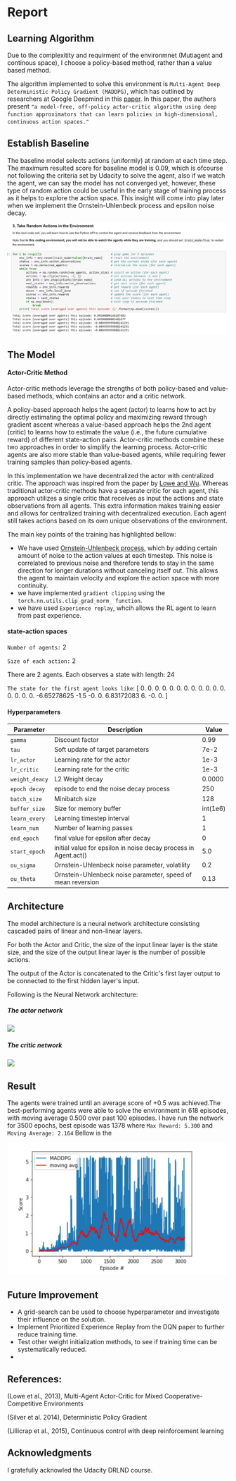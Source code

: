 # Report

## Learning Algorithm

Due to the complexitity and requirment of the environmnet (Mutiagent and continous space), I choose a policy-based method, rather than a value based method. 

The algorithm implemented to solve this environment is `Multi-Agent Deep Deterministic Policy Gradient (MADDPG)`, which has outlined by researchers at Google Deepmind in this [paper](https://arxiv.org/pdf/1509.02971.pdf). In this paper, the authors present `"a model-free, off-policy actor-critic algorithm using deep function approximators that can learn policies in high-dimensional, continuous action spaces."`
## Establish Baseline

The baseline model selects actions (uniformly) at random at each time step. The maximum resulted score for baseline model is 0.09, which is ofcourse not following the criteria set by Udacity to solve the agent, also if we watch the agent, we can say the model has not converged yet, however, these type of random action could be useful in the early stage of training process as it helps to explore the action space. This insight will come into play later when we implement the Ornstein-Uhlenbeck process and epsilon noise decay.

 ![](Images/random_walk.png)


## The Model

#### Actor-Critic Method

Actor-critic methods leverage the strengths of both policy-based and value-based methods, which contains an actor and a critic network.


A policy-based approach helps the agent (actor) to learns how to act by directly estimating the optimal policy and maximizing reward through gradient ascent whereas a value-based approach helps the 2nd agent (critic) to learns how to estimate the value (i.e., the future cumulative reward) of different state-action pairs. Actor-critic methods combine these two approaches in order to simplify the learning process. Actor-critic agents are also more stable than value-based agents, while requiring fewer training samples than policy-based agents.

In this implementation we have decentralized the actor with centralized critic. The approach  was inspired from the paper by [Lowe and Wu](https://proceedings.neurips.cc/paper/2017/file/68a9750337a418a86fe06c1991a1d64c-Paper.pdf). Whereas traditional actor-critic methods have a separate critic for each agent, this approach utilizes a single critic that receives as input the actions and state observations from all agents. This extra information makes training easier and allows for centralized training with decentralized execution. Each agent still takes actions based on its own unique observations of the environment.

The main key points of the training has highlighted bellow:

* We have used [Ornstein-Uhlenbeck process](https://arxiv.org/pdf/1509.02971.pdf), which by adding certain amount of noise to the action values at each timestep. This noise is correlated to previous noise and therefore tends to stay in the same direction for longer durations without canceling itself out. This allows the agent to maintain velocity and explore the action space with more continuity.
* we have implemented `gradient clipping` using the `torch.nn.utils.clip_grad_norm_ function`.
* we have used `Experience replay`, whcih allows the RL agent to learn from past experience.







#### **state-action spaces**
  
 `Number of agents:`  2

`Size of each action:` 2

There are 2 agents. Each observes a state with length: 24

`The state for the first agent looks like`: [ 0.          0.          0.          0.          0.          0.          0.
  0.          0.          0.          0.          0.          0.          0.
  0.          0.         -6.65278625 -1.5        -0.          0.
  6.83172083  6.         -0.          0.        ]


#### **Hyperparameters**

| Parameter | Description | Value |
| --- | --- | --- |
| `gamma` | Discount factor | 0.99 |
| `tau` | Soft update of target parameters| 7e-2 |
| `lr_actor` | Learning rate for the actor | 1e-3 |
| `lr_critic` | Learning rate for the critic | 1e-3  |
| `weight_deacy` | L2 Weight decay | 0.0000 |
| `epoch decay` | episode to end the noise decay process | 250 |
| `batch_size` | Minibatch size | 128|
| `buffer_size` | Size for memory buffer | int(1e6)|
| `learn_every` | Learning timestep interval | 1 |       
| `learn_num` | Number of learning passes | 1 |
| `end_epoch` | final value for epsilon after decay | 0 |
| `start_epoch`| initial value for epsilon in noise decay process in Agent.act() | 5.0 |
| `ou_sigma` | Ornstein-Uhlenbeck noise parameter, volatility | 0.2 |
| `ou_theta` | Ornstein-Uhlenbeck noise parameter, speed of mean reversion | 0.13 |



## Architecture

The model architecture is a neural network architecture consisting cascaded pairs of linear and non-linear layers.

For both the Actor and Critic, the size of the input linear layer is the state size, and the size of the output linear layer is the number of possible actions.

The output of the Actor is concatenated to the Critic's first layer output to be connected to the first hidden layer's input.

Following is the Neural Network architecture:
 ##### The actor network
 
 ![](I/actor_arc.png)
 
 ##### The critic network
 
 ![](Images/critic_arc.png)


## Result

The agents were trained until an average score of +0.5 was achieved.The best-performing agents were able to solve the environment in 618 episodes, with moving average 0.500 over past 100 episodes. I have run the network for 3500 epochs, best episode was 1378 where `Max Reward: 5.300` and 	`Moving Average: 2.164`
Bellow is the 

 ![](Images/solved_system.png)


## Future Improvement

* A grid-search can be used to choose hyperparameter and investigate their influence on the solution.
* Implement Prioritized Experience Replay from the DQN paper to further reduce training time.
* Test other weight initialization methods, to see if training time can be systematically reduced.
* 

## References:
(Lowe et al., 2013), Multi-Agent Actor-Critic for Mixed Cooperative-Competitive Environments

(Silver et al. 2014), Deterministic Policy Gradient

(Lillicrap et al., 2015), Continuous control with deep reinforcement learning


## Acknowledgments
I gratefully acknowled the Udacity DRLND course.




